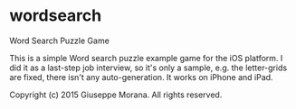 # wordsearch
Word Search Puzzle Game

This is a simple Word search puzzle example game for the iOS platform.
I did it as a last-step job interview, so it's only a sample, e.g. the letter-grids are fixed, there isn't any auto-generation.
It works on iPhone and iPad.


Copyright (c) 2015 Giuseppe Morana. All rights reserved.
